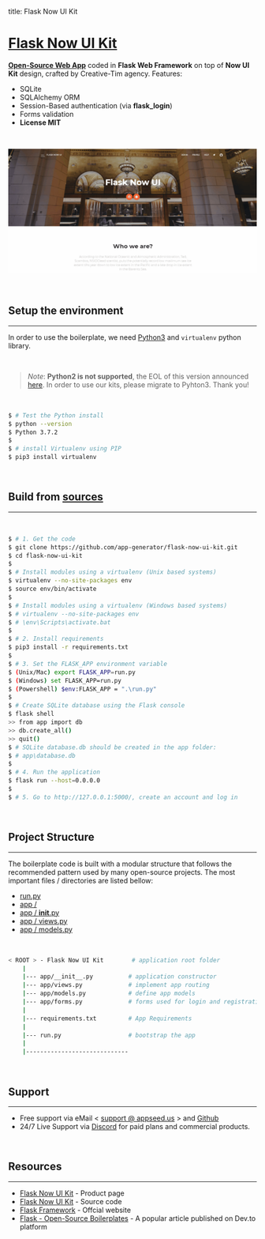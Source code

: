 title: Flask Now UI Kit

# [Flask Now UI Kit](https://appseed.us/apps/flask-apps/flask-now-ui-kit)

**[Open-Source Web App](https://appseed.us/apps/flask-apps/flask-now-ui-kit)** coded in **Flask Web Framework** on top of **Now UI Kit** design, crafted by Creative-Tim agency. Features:

- SQLite
- SQLAlchemy ORM
- Session-Based authentication (via **flask_login**)
- Forms validation
- **License MIT**

<br />

![Flask Now UI Kit - Open-Source Web App coded in Flask.](https://raw.githubusercontent.com/app-generator/static/master/products/flask-now-ui-kit-intro.gif)

<br />

## Setup the environment
---

In order to use the boilerplate, we need [Python3](/what-is/python/) and `virtualenv` python library.

<br />

> *Note*: **Python2 is not supported**, the EOL of this version announced [here](https://www.python.org/doc/sunset-python-2/). In order to use our kits, please migrate to Pyhton3. Thank you!

<br />

```bash
$ # Test the Python install
$ python --version
$ Python 3.7.2
$
$ # install Virtualenv using PIP
$ pip3 install virtualenv
```

<br />

## Build from [sources](https://github.com/app-generator/flask-now-ui-kit)
---

<br />

```bash
$ # 1. Get the code
$ git clone https://github.com/app-generator/flask-now-ui-kit.git
$ cd flask-now-ui-kit
$
$ # Install modules using a virtualenv (Unix based systems)
$ virtualenv --no-site-packages env
$ source env/bin/activate
$
$ # Install modules using a virtualenv (Windows based systems)
$ # virtualenv --no-site-packages env
$ # \env\Scripts\activate.bat
$ 
$ # 2. Install requirements
$ pip3 install -r requirements.txt
$
$ # 3. Set the FLASK_APP environment variable
$ (Unix/Mac) export FLASK_APP=run.py
$ (Windows) set FLASK_APP=run.py
$ (Powershell) $env:FLASK_APP = ".\run.py"
$
$ # Create SQLite database using the Flask console
$ flask shell
>> from app import db
>> db.create_all()
>> quit()
$ # SQLite database.db should be created in the app folder:
$ # app\database.db
$
$ # 4. Run the application
$ flask run --host=0.0.0.0
$
$ # 5. Go to http://127.0.0.1:5000/, create an account and log in
```

<br />

## Project Structure

---

The boilerplate code is built with a modular structure that follows the recommended pattern used by many open-source projects. The most important files / directories are listed bellow:

- [run.py](https://github.com/app-generator/flask-now-ui-kit/blob/master/run.py)
- [app /](https://github.com/app-generator/flask-now-ui-kit/tree/master/app)
- [app / __init__.py](https://github.com/app-generator/flask-now-ui-kit/blob/master/app/__init__.py)
- [app / views.py](https://github.com/app-generator/flask-now-ui-kit/tree/master/app/views.py)
- [app / models.py](https://github.com/app-generator/flask-now-ui-kit/tree/master/app/models.py)

<br />

```bash
< ROOT > - Flask Now UI Kit        # application root folder
    |
    |--- app/__init__.py          # application constructor  
    |--- app/views.py             # implement app routing
    |--- app/models.py            # define app models
    |--- app/forms.py             # forms used for login and registration
    |
    |--- requirements.txt         # App Requirements
    |
    |--- run.py                   # bootstrap the app
    |
    |-----------------------------
```

<br />

## Support

---

- Free support via eMail < [support @ appseed.us](https://appseed.us/support) > and [Github](https://github.com/app-generator/flask-now-ui-kit/issues/)
- 24/7 Live Support via [Discord](https://discord.gg/fZC6hup) for paid plans and commercial products.

<br />

## Resources

---

- [Flask Now UI Kit](https://appseed.us/apps/flask-apps/flask-now-ui-kit) - Product page
- [Flask Now UI Kit](https://github.com/app-generator/flask-now-ui-kit) - Source code
- [Flask Framework](https://www.palletsprojects.com/p/flask/) - Offcial website
- [Flask - Open-Source Boilerplates](https://dev.to/sm0ke/flask-boilerplate-open-source-apps-built-with-automation-tools-4925) - A popular article published on Dev.to platform
